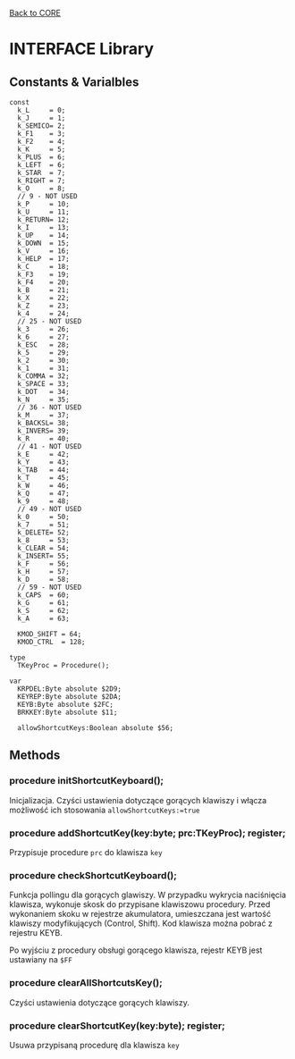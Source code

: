 [Back to CORE](core.md)
# INTERFACE Library

## Constants & Varialbles

```
const
  k_L     = 0;
  k_J     = 1;
  k_SEMICO= 2;
  k_F1    = 3;
  k_F2    = 4;
  k_K     = 5;
  k_PLUS  = 6;
  k_LEFT  = 6;
  k_STAR  = 7;
  k_RIGHT = 7;
  k_O     = 8;
  // 9 - NOT USED
  k_P     = 10;
  k_U     = 11;
  k_RETURN= 12;
  k_I     = 13;
  k_UP    = 14;
  k_DOWN  = 15;
  k_V     = 16;
  k_HELP  = 17;
  k_C     = 18;
  k_F3    = 19;
  k_F4    = 20;
  k_B     = 21;
  k_X     = 22;
  k_Z     = 23;
  k_4     = 24;
  // 25 - NOT USED
  k_3     = 26;
  k_6     = 27;
  k_ESC   = 28;
  k_5     = 29;
  k_2     = 30;
  k_1     = 31;
  k_COMMA = 32;
  k_SPACE = 33;
  k_DOT   = 34;
  k_N     = 35;
  // 36 - NOT USED
  k_M     = 37;
  k_BACKSL= 38;
  k_INVERS= 39;
  k_R     = 40;
  // 41 - NOT USED
  k_E     = 42;
  k_Y     = 43;
  k_TAB   = 44;
  k_T     = 45;
  k_W     = 46;
  k_Q     = 47;
  k_9     = 48;
  // 49 - NOT USED
  k_0     = 50;
  k_7     = 51;
  k_DELETE= 52;
  k_8     = 53;
  k_CLEAR = 54;
  k_INSERT= 55;
  k_F     = 56;
  k_H     = 57;
  k_D     = 58;
  // 59 - NOT USED
  k_CAPS  = 60;
  k_G     = 61;
  k_S     = 62;
  k_A     = 63;

  KMOD_SHIFT = 64;
  KMOD_CTRL  = 128;

type
  TKeyProc = Procedure();

var
  KRPDEL:Byte absolute $2D9;
  KEYREP:Byte absolute $2DA;
  KEYB:Byte absolute $2FC;
  BRKKEY:Byte absolute $11;

  allowShortcutKeys:Boolean absolute $56;
```

## Methods

### procedure initShortcutKeyboard();

Inicjalizacja.
Czyści ustawienia dotyczące gorących klawiszy i włącza możliwość ich stosowania `allowShortcutKeys:=true`

### procedure addShortcutKey(key:byte; prc:TKeyProc); register;

Przypisuje procedure `prc` do klawisza `key`

### procedure checkShortcutKeyboard();

Funkcja pollingu dla gorących glawiszy.
W przypadku wykrycia naciśnięcia klawisza, wykonuje skosk do przypisane klawiszowu procedury.
Przed wykonaniem skoku w rejestrze akumulatora, umieszczana jest wartość klawiszy modyfikujących (Control, Shift).
Kod klawisza można pobrać z rejestru KEYB.

Po wyjściu z procedury obsługi gorącego klawisza, rejestr KEYB jest ustawiany na `$FF`

### procedure clearAllShortcutsKey();

Czyści ustawienia dotyczące gorących klawiszy.

### procedure clearShortcutKey(key:byte); register;

Usuwa przypisaną procedurę dla klawisza `key`